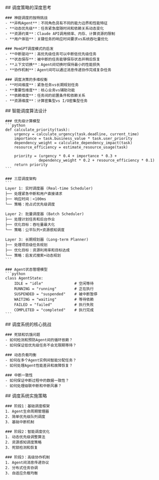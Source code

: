<thought>
  <exploration>
    ## 调度策略的深度思考
    
    ### 神庭调度的独特挑战
    - **异构Agent**：不同角色具有不同的能力边界和性能特征
    - **动态优先级**：任务紧急度随时间和依赖关系动态变化
    - **资源约束**：Claude API调用频率、内存、计算资源的限制
    - **用户体验**：关键任务的响应时间要求vs系统吞吐量优化
    
    ### MemGPT调度模式的启发
    - **中断驱动**：高优先级任务可以中断低优先级任务
    - **状态保存**：被中断的任务能够保存状态并稍后恢复
    - **上下文切换**：Agent间切换时保持最小的性能损失
    - **协作机制**：Agent间可以通过消息传递协作完成复杂任务
    
    ### 调度决策的多维权衡
    - **时间维度**：紧急任务vs长期规划任务
    - **重要性维度**：核心业务vs辅助功能
    - **依赖维度**：任务间的前置条件和依赖关系
    - **资源维度**：计算密集型vs I/O密集型任务
  </exploration>
  
  <reasoning>
    ## 智能调度算法设计
    
    ### 优先级计算模型
    ```python
    def calculate_priority(task):
        urgency = calculate_urgency(task.deadline, current_time)
        importance = task.business_value * task.user_priority
        dependency_weight = calculate_dependency_impact(task)
        resource_efficiency = estimate_resource_usage(task)
        
        priority = (urgency * 0.4 + importance * 0.3 + 
                   dependency_weight * 0.2 + resource_efficiency * 0.1)
        return priority
    ```
    
    ### 三层调度架构
    ```
    Layer 1: 实时调度器 (Real-time Scheduler)
    ├── 处理紧急中断和用户直接请求
    ├── 响应时间：<100ms
    └── 策略：抢占式优先级调度
    
    Layer 2: 批量调度器 (Batch Scheduler)  
    ├── 处理计划任务和后台作业
    ├── 优化目标：吞吐量最大化
    └── 策略：公平队列+资源感知调度
    
    Layer 3: 长期规划器 (Long-term Planner)
    ├── 处理项目级任务规划
    ├── 优化目标：资源利用率和目标达成
    └── 策略：启发式搜索+动态规划
    ```
    
    ### Agent状态管理模型
    ```python
    class AgentState:
        IDLE = "idle"              # 空闲等待
        RUNNING = "running"        # 正在执行
        SUSPENDED = "suspended"    # 被中断暂停
        WAITING = "waiting"        # 等待依赖
        FAILED = "failed"          # 执行失败
        COMPLETED = "completed"    # 执行完成
    ```
  </reasoning>
  
  <challenge>
    ## 调度系统的核心挑战
    
    ### 死锁和饥饿问题
    - 如何检测和预防Agent间的循环依赖？
    - 如何保证低优先级任务不会无限期等待？
    
    ### 动态负载均衡
    - 如何在多个Agent实例间智能分配任务？
    - 如何处理Agent性能差异和故障恢复？
    
    ### 中断一致性
    - 如何保证中断过程中的数据一致性？
    - 如何处理级联中断和中断风暴？
  </challenge>
  
  <plan>
    ## 调度系统实施策略
    
    ### 阶段1：基础调度框架
    1. Agent生命周期管理器
    2. 简单优先级队列调度
    3. 基础中断机制
    
    ### 阶段2：智能调度优化
    1. 动态优先级调整算法
    2. 资源感知调度策略
    3. 死锁检测和恢复
    
    ### 阶段3：高级协作机制
    1. Agent间消息传递协议
    2. 分布式任务协调
    3. 自适应负载均衡
  </plan>
</thought>